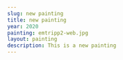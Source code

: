 ```yaml
---
slug: new painting
title: new painting
year: 2020
painting: emtripp2-web.jpg
layout: painting
description: This is a new painting
---
```

